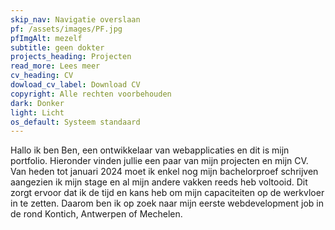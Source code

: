 ```yaml
---
skip_nav: Navigatie overslaan
pf: /assets/images/PF.jpg
pfImgAlt: mezelf
subtitle: geen dokter
projects_heading: Projecten
read_more: Lees meer
cv_heading: CV
dowload_cv_label: Download CV
copyright: Alle rechten voorbehouden
dark: Donker
light: Licht
os_default: Systeem standaard
---
```


Hallo ik ben Ben, een ontwikkelaar van webapplicaties en dit is mijn portfolio. Hieronder vinden jullie een paar van mijn projecten en mijn CV. Van heden tot januari 2024 moet ik enkel nog mijn bachelorproef schrijven aangezien ik mijn stage en al mijn andere vakken reeds heb voltooid. Dit zorgt ervoor dat ik de tijd en kans heb om mijn capaciteiten op de werkvloer in te zetten. Daarom ben ik op zoek naar mijn eerste webdevelopment job in de rond Kontich, Antwerpen of Mechelen.
